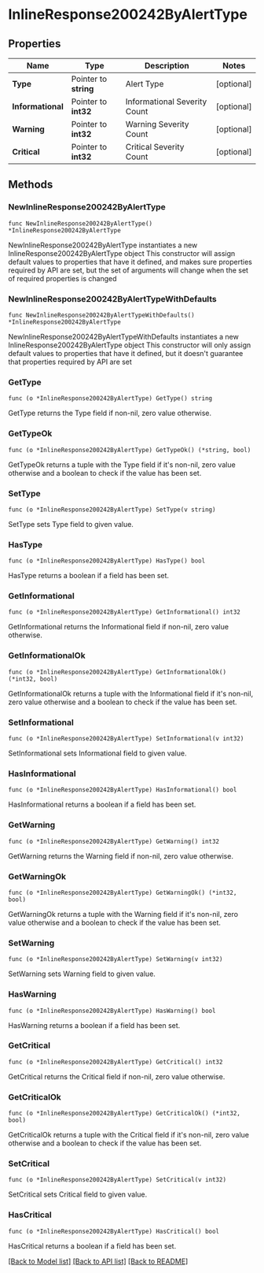 # InlineResponse200242ByAlertType

## Properties

Name | Type | Description | Notes
------------ | ------------- | ------------- | -------------
**Type** | Pointer to **string** | Alert Type | [optional] 
**Informational** | Pointer to **int32** | Informational Severity Count | [optional] 
**Warning** | Pointer to **int32** | Warning Severity Count | [optional] 
**Critical** | Pointer to **int32** | Critical Severity Count | [optional] 

## Methods

### NewInlineResponse200242ByAlertType

`func NewInlineResponse200242ByAlertType() *InlineResponse200242ByAlertType`

NewInlineResponse200242ByAlertType instantiates a new InlineResponse200242ByAlertType object
This constructor will assign default values to properties that have it defined,
and makes sure properties required by API are set, but the set of arguments
will change when the set of required properties is changed

### NewInlineResponse200242ByAlertTypeWithDefaults

`func NewInlineResponse200242ByAlertTypeWithDefaults() *InlineResponse200242ByAlertType`

NewInlineResponse200242ByAlertTypeWithDefaults instantiates a new InlineResponse200242ByAlertType object
This constructor will only assign default values to properties that have it defined,
but it doesn't guarantee that properties required by API are set

### GetType

`func (o *InlineResponse200242ByAlertType) GetType() string`

GetType returns the Type field if non-nil, zero value otherwise.

### GetTypeOk

`func (o *InlineResponse200242ByAlertType) GetTypeOk() (*string, bool)`

GetTypeOk returns a tuple with the Type field if it's non-nil, zero value otherwise
and a boolean to check if the value has been set.

### SetType

`func (o *InlineResponse200242ByAlertType) SetType(v string)`

SetType sets Type field to given value.

### HasType

`func (o *InlineResponse200242ByAlertType) HasType() bool`

HasType returns a boolean if a field has been set.

### GetInformational

`func (o *InlineResponse200242ByAlertType) GetInformational() int32`

GetInformational returns the Informational field if non-nil, zero value otherwise.

### GetInformationalOk

`func (o *InlineResponse200242ByAlertType) GetInformationalOk() (*int32, bool)`

GetInformationalOk returns a tuple with the Informational field if it's non-nil, zero value otherwise
and a boolean to check if the value has been set.

### SetInformational

`func (o *InlineResponse200242ByAlertType) SetInformational(v int32)`

SetInformational sets Informational field to given value.

### HasInformational

`func (o *InlineResponse200242ByAlertType) HasInformational() bool`

HasInformational returns a boolean if a field has been set.

### GetWarning

`func (o *InlineResponse200242ByAlertType) GetWarning() int32`

GetWarning returns the Warning field if non-nil, zero value otherwise.

### GetWarningOk

`func (o *InlineResponse200242ByAlertType) GetWarningOk() (*int32, bool)`

GetWarningOk returns a tuple with the Warning field if it's non-nil, zero value otherwise
and a boolean to check if the value has been set.

### SetWarning

`func (o *InlineResponse200242ByAlertType) SetWarning(v int32)`

SetWarning sets Warning field to given value.

### HasWarning

`func (o *InlineResponse200242ByAlertType) HasWarning() bool`

HasWarning returns a boolean if a field has been set.

### GetCritical

`func (o *InlineResponse200242ByAlertType) GetCritical() int32`

GetCritical returns the Critical field if non-nil, zero value otherwise.

### GetCriticalOk

`func (o *InlineResponse200242ByAlertType) GetCriticalOk() (*int32, bool)`

GetCriticalOk returns a tuple with the Critical field if it's non-nil, zero value otherwise
and a boolean to check if the value has been set.

### SetCritical

`func (o *InlineResponse200242ByAlertType) SetCritical(v int32)`

SetCritical sets Critical field to given value.

### HasCritical

`func (o *InlineResponse200242ByAlertType) HasCritical() bool`

HasCritical returns a boolean if a field has been set.


[[Back to Model list]](../README.md#documentation-for-models) [[Back to API list]](../README.md#documentation-for-api-endpoints) [[Back to README]](../README.md)


